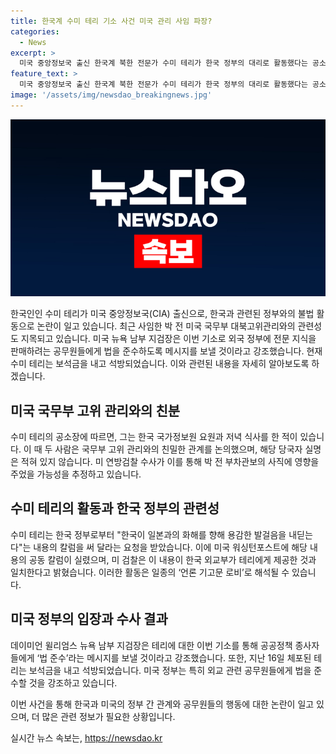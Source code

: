 ```yaml
---
title: 한국계 수미 테리 기소 사건 미국 관리 사임 파장?
categories:
  - News
excerpt: >
  미국 중앙정보국 출신 한국계 북한 전문가 수미 테리가 한국 정부의 대리로 활동했다는 공소장이 논란이다. 테리와 최근 사임한 박 전 국무부 대북고위관리 겸 부차관보의 친분이 적시되며, 미 검찰의 조사가 더 이어질 전망이다. 또한 테리가 윤석열 대통령을 칭찬하는 기고문을 쓴 뒤에 한국 외교부의 지시에 따라 활동한 경우가 있었고, 이에 대한 논란도 계속되고 있다. 테리는 미 국무부 고위 관리와 저녁 식사를 한 사실이 확인됐으며, 이에 대한 조사가 더 진행될 전망이다.
feature_text: >
  미국 중앙정보국 출신 한국계 북한 전문가 수미 테리가 한국 정부의 대리로 활동했다는 공소장이 논란이다. 테리와 최근 사임한 박 전 국무부 대북고위관리 겸 부차관보의 친분이 적시되며, 미 검찰의 조사가 더 이어질 전망이다. 또한 테리가 윤석열 대통령을 칭찬하는 기고문을 쓴 뒤에 한국 외교부의 지시에 따라 활동한 경우가 있었고, 이에 대한 논란도 계속되고 있다. 테리는 미 국무부 고위 관리와 저녁 식사를 한 사실이 확인됐으며, 이에 대한 조사가 더 진행될 전망이다.
image: '/assets/img/newsdao_breakingnews.jpg'
---
```


<p><img src="/assets/img/newsdao_breakingnews.jpg" alt="implanttips 속보" /></p>

<p>한국인인 수미 테리가 미국 중앙정보국(CIA) 출신으로, 한국과 관련된 정부와의 불법 활동으로 논란이 일고 있습니다. 최근 사임한 박 전 미국 국무부 대북고위관리와의 관련성도 지목되고 있습니다. 미국 뉴욕 남부 지검장은 이번 기소로 외국 정부에 전문 지식을 판매하려는 공무원들에게 법을 준수하도록 메시지를 보낼 것이라고 강조했습니다. 현재 수미 테리는 보석금을 내고 석방되었습니다. 이와 관련된 내용을 자세히 알아보도록 하겠습니다. </p>

<h2 data-ke-size="size26">미국 국무부 고위 관리와의 친분</h2>

<p>수미 테리의 공소장에 따르면, 그는 한국 국가정보원 요원과 저녁 식사를 한 적이 있습니다. 이 때 두 사람은 국무부 고위 관리와의 친밀한 관계를 논의했으며, 해당 당국자 실명은 적혀 있지 않습니다. 미 연방검찰 수사가 이를 통해 박 전 부차관보의 사직에 영향을 주었을 가능성을 추정하고 있습니다.</p>

<h2 data-ke-size="size26">수미 테리의 활동과 한국 정부의 관련성</h2>

<p>수미 테리는 한국 정부로부터 "한국이 일본과의 화해를 향해 용감한 발걸음을 내딛는다"는 내용의 칼럼을 써 달라는 요청을 받았습니다. 이에 미국 워싱턴포스트에 해당 내용의 공동 칼럼이 실렸으며, 미 검찰은 이 내용이 한국 외교부가 테리에게 제공한 것과 일치한다고 밝혔습니다. 이러한 활동은 일종의 ‘언론 기고문 로비’로 해석될 수 있습니다.</p>

<h2 data-ke-size="size26">미국 정부의 입장과 수사 결과</h2>

<p>데이미언 윌리엄스 뉴욕 남부 지검장은 테리에 대한 이번 기소를 통해 공공정책 종사자들에게 ‘법 준수’라는 메시지를 보낼 것이라고 강조했습니다. 또한, 지난 16일 체포된 테리는 보석금을 내고 석방되었습니다. 미국 정부는 특히 외교 관련 공무원들에게 법을 준수할 것을 강조하고 있습니다.</p>

<p>이번 사건을 통해 한국과 미국의 정부 간 관계와 공무원들의 행동에 대한 논란이 일고 있으며, 더 많은 관련 정보가 필요한 상황입니다.</p>
실시간 뉴스 속보는, <a href="https://newsdao.kr" rel="dofollow">https://newsdao.kr</a>


